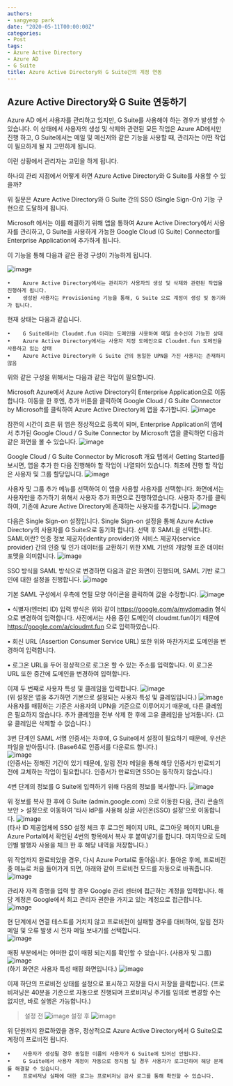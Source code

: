```yaml
---
authors:
- sangyeop park
date: "2020-05-11T00:00:00Z"
categories:
- Post
tags:
- Azure Active Directory
- Azure AD
- G Suite
title: Azure Active Directory와 G Suite간의 계정 연동
---
```


## Azure Active Directory와 G Suite 연동하기  
Azure AD 에서 사용자를 관리하고 있지만, G Suite를 사용해야 하는 경우가 발생할 수 있습니다.
이 상태에서 사용자의 생성 및 삭제와 관련된 모든 작업은 Azure AD에서만 진행 하고, G Suite에서는 메일 및 메신저와 같은 기능을 사용할 때, 관리자는 어떤 작업이 필요하게 될 지 고민하게 됩니다.

이런 상황에서 관리자는 고민을 하게 됩니다.

하나의 관리 지점에서 어떻게 하면 Azure Active Directory와 G Suite를 사용할 수 있을까?

위 질문은 Azure Active Directory와 G Suite 간의 SSO (Single Sign-On) 기능 구현으로 도달하게 됩니다.

Microsoft 에서는 이를 해결하기 위해 앱을 통하여 Azure Active Directory에서 사용자를 관리하고, G Suite을 사용하게 가능한 Google Cloud (G Suite) Connector를 Enterprise Application에 추가하게 됩니다.

이 기능을 통해 다음과 같은 환경 구성이 가능하게 됩니다.

![image](images/81523738-bf72dd00-9389-11ea-8270-aeef3b303d40.png)

	•	 Azure Active Directory에서는 관리자가 사용자의 생성 및 삭제와 관련된 작업을 진행하게 됩니다.
	•	 생성된 사용자는 Provisioning 기능을 통해, G Suite 으로 계정이 생성 및 동기화가 됩니다.

현재 상태는 다음과 같습니다.

	•	 G Suite에서는 Cloudmt.fun 이라는 도메인을 사용하여 메일 송수신이 가능한 상태
	•	 Azure Active Directory에서는 사용자 지정 도메인으로 Cloudmt.fun 도메인을 사용하고 있는 상태
	•	 Azure Active Directory와 G Suite 간의 동일한 UPN을 가진 사용자는 존재하지 않음

위와 같은 구성을 위해서는 다음과 같은 작업이 필요합니다.

Microsoft Azure에서 Azure Active Directory의 Enterprise Application으로 이동합니다.
이동을 한 후엔, 추가 버튼을 클릭하여 Google Cloud / G Suite Connector by Microsoft를 클릭하여 Azure Active Directory에 앱을 추가합니다.
![image](images/81523840-12e52b00-938a-11ea-9116-6d9e6f0c4faa.png)

잠깐의 시간이 흐른 뒤 앱은 정상적으로 등록이 되며, 
Enterprise Application의 앱에서 추가된 Google Cloud / G Suite Connector by Microsoft 앱을 클릭하면 다음과 같은 화면을 볼 수 있습니다.
![image](images/81523865-2beddc00-938a-11ea-9076-006c56ab9ad4.png)

Google Cloud / G Suite Connector by Microsoft 개요 탭에서 Getting Started를 보시면, 앱을 추가 한 다음 진행해야 할 작업이 나열되어 있습니다. 최초에 진행 할 작업은 사용자 및 그룹 할당입니다.
![image](images/81523882-35774400-938a-11ea-918b-8c795f1ba321.png)

사용자 및 그룹 추가 메뉴를 선택하여 이 앱을 사용할 사용자를 선택합니다.
화면에서는 사용자만을 추가하기 위해서 사용자 추가 화면으로 진행하였습니다.
사용자 추가를 클릭하여, 기존에 Azure Active Directory에 존재하는 사용자를 추가합니다.
![image](images/81523906-4b850480-938a-11ea-8802-cc61514fbc69.png)

다음은 Single Sign-on 설정입니다. Single Sign-on 설정을 통해 Azure Active Directory의 사용자를 G Suite으로 동기화 합니다. 선택 후 SAML을 선택합니다.
SAML이란? 인증 정보 제공자(identity provider)와 서비스 제공자(service provider) 간의 인증 및 인가 데이터를 교환하기 위한 XML 기반의 개방형 표준 데이터 포맷을 의미합니다.
![image](images/81524000-a61e6080-938a-11ea-9569-b02de1b1264f.png)

SSO 방식을 SAML 방식으로 변경하면 다음과 같은 화면이 진행되며, SAML 기반 로그인에 대한 설정을 진행합니다. 
![image](images/81524016-b1718c00-938a-11ea-8b7c-128ee54c8cad.png)

기본 SAML 구성에서 우측에 연필 모양 아이콘을 클릭하여 값을 수정합니다.
![image](images/81524056-ca7a3d00-938a-11ea-9c7b-97fe4c28162e.png)

•	식별자(엔터티 ID)
  입력 방식은 위와 같이 https://google.com/a/mydomadin 형식으로 변경하여 입력합니다.
  사진에서는 사용 중인 도메인이 cloudmt.fun이기 때문에 https://google.com/a/cloudmt.fun 으로 입력하였습니다.

•	회신 URL (Assertion Consumer Service URL) 또한 위와 마찬가지로 도메인을 변경하여 입력합니다.

•	로그온 URL을 두어 정상적으로 로그온 할 수 있는 주소를 입력합니다. 이 로그온 URL 또한 중간에 도메인을 변경하여 입력합니다.

이제 두 번째로 사용자 특성 및 클레임을 입력합니다.
![image](images/81524152-162ce680-938b-11ea-8f1c-d024dfad9c91.png)  
(위 설정은 앱을 추가하면 기본으로 설정되는 사용자 특성 및 클레임입니다.)
![image](images/81524170-23e26c00-938b-11ea-97ed-4f588d507a03.png)  
사용자를 매핑하는 기준은 사용자의 UPN을 기준으로 이루어지기 때문에, 다른 클레임은 필요하지 않습니다.
추가 클레임을 전부 삭제 한 후에 고유 클레임을 남겨둡니다.
(고유 클레임은 삭제할 수 없습니다.)

3번 단계인 SAML 서명 인증서는 차후에, G Suite에서 설정이 필요하기 때문에, 우선은 파일을 받아둡니다. (Base64로 인증서를 다운로드 합니다.)  
![image](images/81524206-43799480-938b-11ea-8bda-7fce98e3480c.png)  
(인증서는 정해진 기간이 있기 때문에, 알림 전자 메일을 통해 해당 인증서가 만료되기 전에 교체하는 작업이 필요합니다. 인증서가 만료되면 SSO는 동작하지 않습니다.)

4번 단계의 정보를 G Suite에 입력하기 위해 다음의 정보를 복사합니다.
![image](images/81524230-555b3780-938b-11ea-8377-8f6dcde09fdd.png)  

위 정보를 복사 한 후에 G Suite (admin.google.com) 으로 이동한 다음, 관리 콘솔의 보안 > 설정으로 이동하여 '타사 ldP를 사용해 싱글 사인온(SSO) 설정'으로 이동합니다.
![image](images/81524241-5db37280-938b-11ea-8228-ab8fa89e7e8c.png)  
(타사 ID 제공업체에 SSO 설정 체크 후
로그인 페이지 URL, 로그아웃 페이지 URL을 Azure Portal에서 확인된 4번의 항목에서 복사 후 붙여넣기를 합니다. 마지막으로 도메인별 발행자 사용을 체크 한 후 해당 내역을 저장합니다.)

위 작업까지 완료되었을 경우, 다시 Azure Portal로 돌아옵니다.
돌아온 후에, 프로비전 중 메뉴로 처음 들어가게 되면, 아래와 같이 프로비전 모드를 자동으로 바꿔줍니다.
![image](images/81524279-876c9980-938b-11ea-846b-1986b9b935cc.png)  

관리자 자격 증명을 입력 할 경우 Google 관리 센터에 접근하는 계정을 입력합니다.
해당 계정은 Google에서 최고 관리자 권한을 가지고 있는 계정으로 접근합니다.  
![image](images/81524293-92bfc500-938b-11ea-8316-91c0d53756ae.png)  

현 단계에서 연결 테스트를 거치지 않고 프로비전이 실패할 경우를 대비하여, 알림 전자 메일 및 오류 발생 시 전자 메일 보내기를 선택합니다.  
![image](images/81524477-50e34e80-938c-11ea-8bca-f10f881dba68.png)

매핑 부분에서는 어떠한 값이 매핑 되는지를 확인할 수 있습니다. (사용자 및 그룹)
![image](images/81524508-6b1d2c80-938c-11ea-871c-1bb3d190c420.png)  
(하기 화면은 사용자 특성 매핑 화면입니다.)
![image](images/81524551-8f790900-938c-11ea-9d4a-93ff21e9d78d.png)  

이제 하단의 프로비전 상태를 설정으로 표시하고 저장을 다시 저장을 클릭합니다.
(프로비저닝은 40분을 기준으로 자동으로 진행되며 프로비저닝 주기를 임의로 변경할 수는 없지만, 바로 실행은 가능합니다.)
> 설정 전
![image](images/81524571-9bfd6180-938c-11ea-95f8-205db725e334.png)
> 설정 후
![image](images/81524587-a91a5080-938c-11ea-8585-9115cd2614b6.png)

위 단원까지 완료하였을 경우, 정상적으로 Azure Active Directory에서 G Suite으로 계정이 프로비전 됩니다.

	•	 사용자가 생성될 경우 동일한 이름의 사용자가 G Suite에 있어선 안됩니다.
	•	 G Suite에서 사용자 계정이 자동으로 정지됨 일 경우 사용자가 로그인하여 해당 문제를 해결할 수 있습니다.
	•	 프로비저닝 실패에 대한 로그는 프로비저닝 감사 로그를 통해 확인할 수 있습니다.
  
